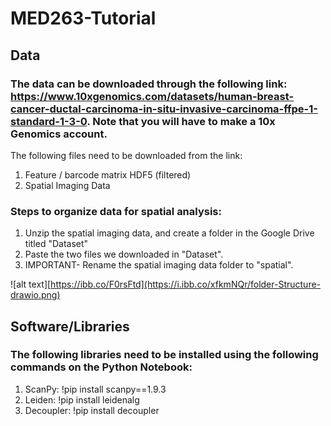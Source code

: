 # MED263-Tutorial

## Data 
### The data can be downloaded through the following link: https://www.10xgenomics.com/datasets/human-breast-cancer-ductal-carcinoma-in-situ-invasive-carcinoma-ffpe-1-standard-1-3-0. Note that you will have to make a 10x Genomics account. 
The following files need to be downloaded from the link: 
1. Feature / barcode matrix HDF5 (filtered)
2. Spatial Imaging Data

### Steps to organize data for spatial analysis:
1. Unzip the spatial imaging data, and create a folder in the Google Drive titled "Dataset"
2. Paste the two files we downloaded in "Dataset". 
3. IMPORTANT- Rename the spatial imaging data folder to "spatial". 

![alt text][https://ibb.co/F0rsFtd](https://i.ibb.co/xfkmNQr/folder-Structure-drawio.png)

## Software/Libraries 
### The following libraries need to be installed using the following commands on the Python Notebook:
1. ScanPy: !pip install scanpy==1.9.3
2. Leiden: !pip install leidenalg
3. Decoupler: !pip install decoupler

